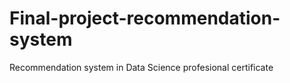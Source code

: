 # Final-project-recommendation-system
Recommendation system in Data Science profesional certificate
